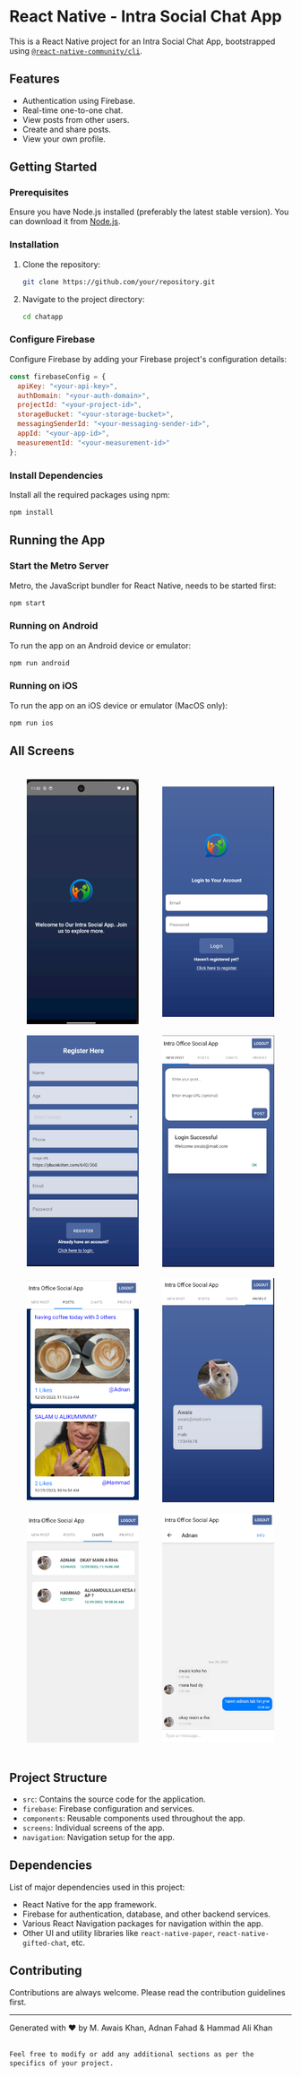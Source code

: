 # React Native - Intra Social Chat App

This is a React Native project for an Intra Social Chat App, bootstrapped using [`@react-native-community/cli`](https://github.com/react-native-community/cli).

## Features

- Authentication using Firebase.
- Real-time one-to-one chat.
- View posts from other users.
- Create and share posts.
- View your own profile.

## Getting Started

### Prerequisites

Ensure you have Node.js installed (preferably the latest stable version). You can download it from [Node.js](https://nodejs.org/).

### Installation

1. Clone the repository:
   ```bash
   git clone https://github.com/your/repository.git
   ```
2. Navigate to the project directory:
   ```bash
   cd chatapp
   ```

### Configure Firebase

Configure Firebase by adding your Firebase project's configuration details:

```javascript
const firebaseConfig = {
  apiKey: "<your-api-key>",
  authDomain: "<your-auth-domain>",
  projectId: "<your-project-id>",
  storageBucket: "<your-storage-bucket>",
  messagingSenderId: "<your-messaging-sender-id>",
  appId: "<your-app-id>",
  measurementId: "<your-measurement-id>"
};
```

### Install Dependencies

Install all the required packages using npm:

```bash
npm install
```

## Running the App

### Start the Metro Server

Metro, the JavaScript bundler for React Native, needs to be started first:

```bash
npm start
```

### Running on Android

To run the app on an Android device or emulator:

```bash
npm run android
```

### Running on iOS

To run the app on an iOS device or emulator (MacOS only):

```bash
npm run ios
```

## All Screens

<div style="display: flex; flex-direction: row; flex-wrap: wrap; justify-content: space-around; align-items: center; padding: 10px;">

  <!-- Image 1 -->
  <img src="https://github.com/askhan963/rn-intra-social/blob/main/Screenshots/Screenshot%202024-01-03%20145851.png?raw=true" alt="Splash" title="App Screenshots" style="width: 200px; margin: 10px;"/>

  <!-- Image 2 -->
  <img src="https://github.com/askhan963/rn-intra-social/blob/main/Screenshots/splash.png?raw=true" alt="Splash" title="App Screenshots" style="width: 200px; margin: 10px;"/>

  <!-- Image 3 -->
  <img src="https://github.com/askhan963/rn-intra-social/blob/main/Screenshots/register.png?raw=true" alt="Splash" title="App Screenshots" style="width: 200px; margin: 10px;"/>

  <!-- Image 4 -->
  <img src="https://github.com/askhan963/rn-intra-social/blob/main/Screenshots/newpost.png?raw=true" alt="Splash" title="App Screenshots" style="width: 200px; margin: 10px;"/>

  <!-- Image 5 -->
  <img src="https://github.com/askhan963/rn-intra-social/blob/main/Screenshots/posts.png?raw=true" alt="Splash" title="App Screenshots" style="width: 200px; margin: 10px;"/>

  <!-- Image 6 -->
  <img src="https://github.com/askhan963/rn-intra-social/blob/main/Screenshots/profile.png?raw=true" alt="Splash" title="App Screenshots" style="width: 200px; margin: 10px;"/>

  <!-- Image 7 -->
  <img src="https://github.com/askhan963/rn-intra-social/blob/main/Screenshots/chat.png?raw=true" alt="Splash" title="App Screenshots" style="width: 200px; margin: 10px;"/>

  <!-- Image 8 -->
  <img src="https://github.com/askhan963/rn-intra-social/blob/main/Screenshots/chatInside.png?raw=true" alt="Splash" title="App Screenshots" style="width: 200px; margin: 10px;"/>

</div>





## Project Structure

- `src`: Contains the source code for the application.
- `firebase`: Firebase configuration and services.
- `components`: Reusable components used throughout the app.
- `screens`: Individual screens of the app.
- `navigation`: Navigation setup for the app.

## Dependencies

List of major dependencies used in this project:

- React Native for the app framework.
- Firebase for authentication, database, and other backend services.
- Various React Navigation packages for navigation within the app.
- Other UI and utility libraries like `react-native-paper`, `react-native-gifted-chat`, etc.

## Contributing

Contributions are always welcome. Please read the contribution guidelines first.

---

Generated with ♥ by <bold>M. Awais Khan, Adnan Fahad & Hammad Ali Khan</bold>
```

Feel free to modify or add any additional sections as per the specifics of your project.
